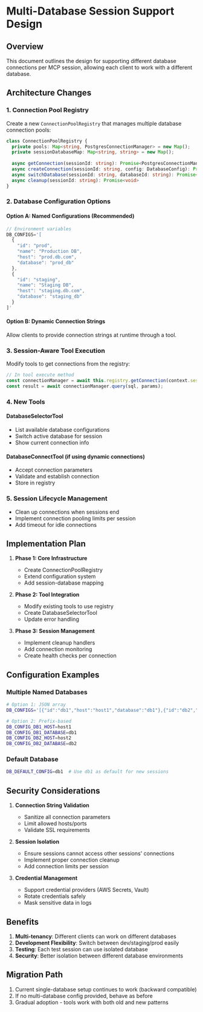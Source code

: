 # Multi-Database Session Support Design

## Overview

This document outlines the design for supporting different database connections per MCP session, allowing each client to work with a different database.

## Architecture Changes

### 1. Connection Pool Registry

Create a new `ConnectionPoolRegistry` that manages multiple database connection pools:

```typescript
class ConnectionPoolRegistry {
  private pools: Map<string, PostgresConnectionManager> = new Map();
  private sessionDatabaseMap: Map<string, string> = new Map();
  
  async getConnection(sessionId: string): Promise<PostgresConnectionManager>
  async createConnection(sessionId: string, config: DatabaseConfig): Promise<PostgresConnectionManager>
  async switchDatabase(sessionId: string, databaseId: string): Promise<void>
  async cleanup(sessionId: string): Promise<void>
}
```

### 2. Database Configuration Options

#### Option A: Named Configurations (Recommended)

```typescript
// Environment variables
DB_CONFIGS='[
  {
    "id": "prod",
    "name": "Production DB",
    "host": "prod.db.com",
    "database": "prod_db"
  },
  {
    "id": "staging",
    "name": "Staging DB", 
    "host": "staging.db.com",
    "database": "staging_db"
  }
]'
```

#### Option B: Dynamic Connection Strings

Allow clients to provide connection strings at runtime through a tool.

### 3. Session-Aware Tool Execution

Modify tools to get connections from the registry:

```typescript
// In tool execute method
const connectionManager = await this.registry.getConnection(context.sessionId);
const result = await connectionManager.query(sql, params);
```

### 4. New Tools

#### DatabaseSelectorTool

- List available database configurations
- Switch active database for session
- Show current connection info

#### DatabaseConnectTool (if using dynamic connections)

- Accept connection parameters
- Validate and establish connection
- Store in registry

### 5. Session Lifecycle Management

- Clean up connections when sessions end
- Implement connection pooling limits per session
- Add timeout for idle connections

## Implementation Plan

1. **Phase 1: Core Infrastructure**
   - Create ConnectionPoolRegistry
   - Extend configuration system
   - Add session-database mapping

2. **Phase 2: Tool Integration**
   - Modify existing tools to use registry
   - Create DatabaseSelectorTool
   - Update error handling

3. **Phase 3: Session Management**
   - Implement cleanup handlers
   - Add connection monitoring
   - Create health checks per connection

## Configuration Examples

### Multiple Named Databases

```bash
# Option 1: JSON array
DB_CONFIGS='[{"id":"db1","host":"host1","database":"db1"},{"id":"db2","host":"host2","database":"db2"}]'

# Option 2: Prefix-based
DB_CONFIG_DB1_HOST=host1
DB_CONFIG_DB1_DATABASE=db1
DB_CONFIG_DB2_HOST=host2
DB_CONFIG_DB2_DATABASE=db2
```

### Default Database

```bash
DB_DEFAULT_CONFIG=db1  # Use db1 as default for new sessions
```

## Security Considerations

1. **Connection String Validation**
   - Sanitize all connection parameters
   - Limit allowed hosts/ports
   - Validate SSL requirements

2. **Session Isolation**
   - Ensure sessions cannot access other sessions' connections
   - Implement proper connection cleanup
   - Add connection limits per session

3. **Credential Management**
   - Support credential providers (AWS Secrets, Vault)
   - Rotate credentials safely
   - Mask sensitive data in logs

## Benefits

1. **Multi-tenancy**: Different clients can work on different databases
2. **Development Flexibility**: Switch between dev/staging/prod easily
3. **Testing**: Each test session can use isolated database
4. **Security**: Better isolation between different database environments

## Migration Path

1. Current single-database setup continues to work (backward compatible)
2. If no multi-database config provided, behave as before
3. Gradual adoption - tools work with both old and new patterns
